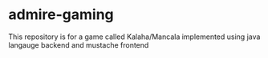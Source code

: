 # admire-gaming
This repository is for a game called Kalaha/Mancala implemented using java langauge backend and mustache frontend

